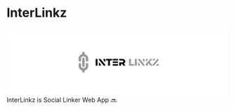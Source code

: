 # InterLinkz
<img src="https://github.com/ShahFH/InterLinkz/blob/main/Inter%20Linkz%20Web%20Logo.png" alt="InterLinkz Social Linker Web app">
InterLinkz is Social Linker Web App
🔜 

